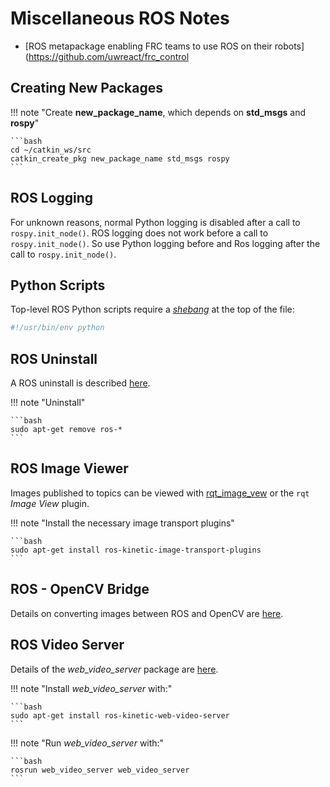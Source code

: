 # Miscellaneous ROS Notes

* [ROS metapackage enabling FRC teams to use ROS on their robots](https://github.com/uwreact/frc_control

## Creating New Packages

!!! note "Create **new_package_name**, which depends on **std_msgs** and **rospy**"

    ```bash
    cd ~/catkin_ws/src
    catkin_create_pkg new_package_name std_msgs rospy
    ```

## ROS Logging

For unknown reasons, normal Python logging is disabled after a call to `rospy.init_node()`.
ROS logging does not work before a call to `rospy.init_node()`. So use Python logging before
and Ros logging after the call to `rospy.init_node()`.


## Python Scripts

Top-level ROS Python scripts require a [*shebang*](https://en.wikipedia.org/wiki/Shebang_(Unix)) at the top of the file:
```python
#!/usr/bin/env python
```
 
## ROS Uninstall

A ROS uninstall is described [here](https://answers.ros.org/question/57213/how-i-completely-remove-all-ros-from-my-system/).

!!! note "Uninstall"

    ```bash
    sudo apt-get remove ros-*
    ```

## ROS Image Viewer

Images published to topics can be viewed with [rqt_image_vew](http://wiki.ros.org/rqt_image_view)
or the `rqt` *Image View* plugin.

!!! note "Install the necessary image transport plugins"

    ```bash
    sudo apt-get install ros-kinetic-image-transport-plugins
    ```

## ROS - OpenCV Bridge

Details on converting images between ROS and OpenCV are [here](http://wiki.ros.org/cv_bridge/Tutorials/ConvertingBetweenROSImagesAndOpenCVImagesPython).

## ROS Video Server

Details of the *web_video_server* package are [here](http://wiki.ros.org/web_video_server).

!!! note "Install *web_video_server* with:"

    ```bash
    sudo apt-get install ros-kinetic-web-video-server
    ```

!!! note "Run *web_video_server* with:"

    ```bash
    rosrun web_video_server web_video_server
    ```
